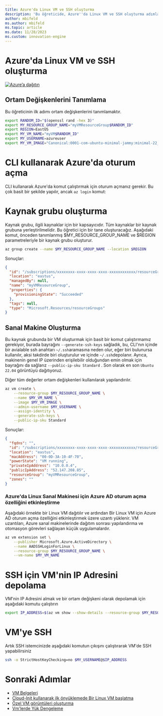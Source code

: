 ```yaml
---
title: Azure'da Linux VM ve SSH oluşturma
description: 'Bu öğreticide, Azure''da Linux VM ve SSH oluşturma adımları gösterilmektedir.'
author: mbifeld
ms.author: mbifeld
ms.topic: article
ms.date: 11/28/2023
ms.custom: innovation-engine
---
```


# Azure'da Linux VM ve SSH oluşturma

[![Azure’a dağıtın](https://aka.ms/deploytoazurebutton)](https://go.microsoft.com/fwlink/?linkid=2262692)


## Ortam Değişkenlerini Tanımlama

Bu öğreticinin ilk adımı ortam değişkenlerini tanımlamaktır.

```bash
export RANDOM_ID="$(openssl rand -hex 3)"
export MY_RESOURCE_GROUP_NAME="myVMResourceGroup$RANDOM_ID"
export REGION=EastUS
export MY_VM_NAME="myVM$RANDOM_ID"
export MY_USERNAME=azureuser
export MY_VM_IMAGE="Canonical:0001-com-ubuntu-minimal-jammy:minimal-22_04-lts-gen2:latest"
```

# CLI kullanarak Azure'da oturum açma

CLI kullanarak Azure'da komut çalıştırmak için oturum açmanız gerekir. Bu çok basit bir şekilde yapılır, ancak `az login` komut:

# Kaynak grubu oluşturma

Kaynak grubu, ilgili kaynaklar için bir kapsayıcıdır. Tüm kaynaklar bir kaynak grubuna yerleştirilmelidir. Bu öğretici için bir tane oluşturacağız. Aşağıdaki komut, önceden tanımlanmış $MY_RESOURCE_GROUP_NAME ve $REGION parametreleriyle bir kaynak grubu oluşturur.

```bash
az group create --name $MY_RESOURCE_GROUP_NAME --location $REGION
```

Sonuçlar:

<!-- expected_similarity=0.3 -->
```json   
{
  "id": "/subscriptions/xxxxxxxx-xxxx-xxxx-xxxx-xxxxxxxxxxxx/resourceGroups/myVMResourceGroup",
  "location": "eastus",
  "managedBy": null,
  "name": "myVMResourceGroup",
  "properties": {
    "provisioningState": "Succeeded"
  },
  "tags": null,
  "type": "Microsoft.Resources/resourceGroups"
}
```

## Sanal Makine Oluşturma

Bu kaynak grubunda bir VM oluşturmak için basit bir komut çalıştırmamız gerekiyor, burada bayrağını `--generate-ssh-keys` sağladık, bu, CLI'nın içinde bir avialable ssh anahtarı `~/.ssh`aramasına neden olur, eğer biri bulunursa kullanılır, aksi takdirde biri oluşturulur ve içinde `~/.ssh`depolanır. Ayrıca, makinenin genel IP üzerinden erişilebilir olduğundan emin olmak için bayrağını da sağlarız `--public-ip-sku Standard` . Son olarak en son `Ubuntu 22.04` görüntüyü dağıtıyoruz. 

Diğer tüm değerler ortam değişkenleri kullanılarak yapılandırılır.

```bash
az vm create \
    --resource-group $MY_RESOURCE_GROUP_NAME \
    --name $MY_VM_NAME \
    --image $MY_VM_IMAGE \
    --admin-username $MY_USERNAME \
    --assign-identity \
    --generate-ssh-keys \
    --public-ip-sku Standard
```

Sonuçlar:

<!-- expected_similarity=0.3 -->
```json
{
  "fqdns": "",
  "id": "/subscriptions/xxxxxxxx-xxxx-xxxx-xxxx-xxxxxxxxxxxx/resourceGroups/myVMResourceGroup/providers/Microsoft.Compute/virtualMachines/myVM",
  "location": "eastus",
  "macAddress": "00-0D-3A-10-4F-70",
  "powerState": "VM running",
  "privateIpAddress": "10.0.0.4",
  "publicIpAddress": "52.147.208.85",
  "resourceGroup": "myVMResourceGroup",
  "zones": ""
}
```

### Azure'da Linux Sanal Makinesi için Azure AD oturum açma özelliğini etkinleştirme

Aşağıdaki örnekte bir Linux VM dağıtılır ve ardından Bir Linux VM için Azure AD oturum açma özelliğini etkinleştirmek üzere uzantı yüklenir. VM uzantıları, Azure sanal makinelerinde dağıtım sonrası yapılandırma ve otomasyon görevleri sağlayan küçük uygulamalardır.

```bash
az vm extension set \
    --publisher Microsoft.Azure.ActiveDirectory \
    --name AADSSHLoginForLinux \
    --resource-group $MY_RESOURCE_GROUP_NAME \
    --vm-name $MY_VM_NAME
```

# SSH için VM'nin IP Adresini depolama
VM'nin IP Adresini almak ve bir ortam değişkeni olarak depolamak için aşağıdaki komutu çalıştırın

```bash
export IP_ADDRESS=$(az vm show --show-details --resource-group $MY_RESOURCE_GROUP_NAME --name $MY_VM_NAME --query publicIps --output tsv)
```

# VM'ye SSH

<!--## Export the SSH configuration for use with SSH clients that support OpenSSH & SSH into the VM.
Login to Azure Linux VMs with Azure AD supports exporting the OpenSSH certificate and configuration. That means you can use any SSH clients that support OpenSSH-based certificates to sign in through Azure AD. The following example exports the configuration for all IP addresses assigned to the VM:-->

<!--
```bash
yes | az ssh config --file ~/.ssh/config --name $MY_VM_NAME --resource-group $MY_RESOURCE_GROUP_NAME
```
-->

Artık SSH istemcinizde aşağıdaki komutun çıkışını çalıştırarak VM'de SSH yapabilirsiniz

```bash
ssh -o StrictHostKeyChecking=no $MY_USERNAME@$IP_ADDRESS
```

# Sonraki Adımlar

* [VM Belgeleri](https://learn.microsoft.com/azure/virtual-machines/)
* [Cloud-Init kullanarak ilk önyüklemede Bir Linux VM başlatma](https://learn.microsoft.com/azure/virtual-machines/linux/tutorial-automate-vm-deployment)
* [Özel VM görüntüleri oluşturma](https://learn.microsoft.com/azure/virtual-machines/linux/tutorial-custom-images)
* [Vm'lerde Yük Dengeleme](https://learn.microsoft.com/azure/load-balancer/quickstart-load-balancer-standard-public-cli)

